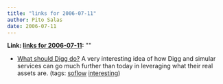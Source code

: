 ```yaml
---
title: "links for 2006-07-11"
author: Pito Salas
date: 2006-07-11
---
```


**Link: [links for 2006-07-11](None):** ""

  * [What should Digg do?](<http://sethgodin.typepad.com/seths_blog/2006/07/what_should_dig.html>) A very interesting idea of how Digg and simular services can go much further than today in leveraging what their real assets are. (tags: [soflow](<http://del.icio.us/pitosalas/soflow>) [interesting](<http://del.icio.us/pitosalas/interesting>))
>>


